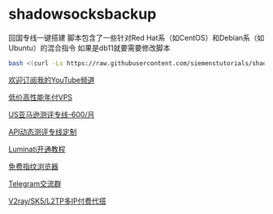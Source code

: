 # shadowsocksbackup
回国专线一键搭建    脚本包含了一些针对Red Hat系（如CentOS）和Debian系（如Ubuntu）的混合指令  如果是db11就要需要修改脚本
````bash 
bash <(curl -Ls https://raw.githubusercontent.com/siemenstutorials/shadowsocksbackup/master/Sgo.sh)
````
[欢迎订阅我的YouTube频道](https://www.youtube.com/channel/UCmvvn2qsP77_7XUB0omMeCw?view_as=subscriber)

[低价高性能年付VPS](https://my.racknerd.com/aff.php?aff=1313)

[US亚马逊测评专线-600/月](mxkcloud.com)

[API动态测评专线定制](mxkcloud.com)

[Luminati开通教程](https://bit.ly/3fRXdH7)

[免费指纹浏览器](https://bit.ly/3hSImMK)

[Telegram交流群](https://t.me/siemenstutorials)

[V2ray/SK5/L2TP多IP付费代搭](https://t.me/SiemensTutorial)
